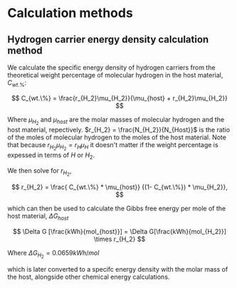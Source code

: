 # Calculation methods

## Hydrogen carrier energy density calculation method

We calculate the specific energy density of hydrogen carriers from the theoretical weight percentage of molecular hydrogen in the host material, $C_{wt.\%}$:

$$ C_{wt.\%} = \frac{r_{H_2}\mu_{H_2}}{\mu_{host} + r_{H_2}\mu_{H_2}} $$

Where $\mu_{H_2}$ and $\mu_{host}$ are the molar masses of molecular hydrogen and the host material, repectively. $r_{H_2} = \frac{N_{H_2}}{N_{Host}}$ is the ratio of the moles of molecular hydrogen to the moles of the host material. Note that because $r_{H_2}\mu_{H_2} = r_{H}\mu_H$ it doesn't matter if the weight percentage is expessed in terms of $H$ or $H_2$. 

We then solve for $r_{H_2}$, 

$$ r_{H_2} = \frac{ C_{wt.\%} * \mu_{host}} {(1- C_{wt.\%}) * \mu_{H_2}}, $$

which can then be used to calculate the Gibbs free energy per mole of the host material, $\Delta G_{host}$

$$ \Delta G [\frac{kWh}{mol_{host}}] = \Delta G[\frac{kWh}{mol_{H_2}}] \times r_{H_2} $$

Where $\Delta G_{H_2} = 0.0659 kWh/mol$

which is later converted to a specifc energy density with the molar mass of the host, alongside other chemical energy calculations. 
